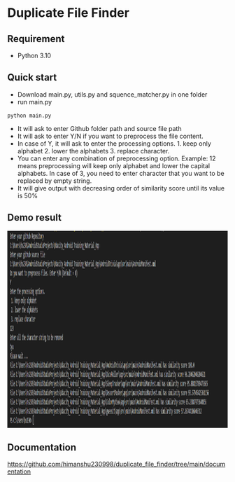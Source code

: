 # Duplicate File Finder

## Requirement
- Python 3.10    


## Quick start

- Download main.py, utils.py and squence_matcher.py in one folder
- run main.py
```
python main.py
```
- It will ask to enter Github folder path and source file path
- It will ask to enter Y/N if you want to preprocess the file content.
- In case of Y, it will ask to enter the processing options. 1. keep only alphabet 2. lower the alphabets 3. replace character.
- You can enter any combination of preprocessing option. Example: 12 means preprocessing will keep only alphabet and lower the capital alphabets. In case of 3, you need to enter character that you want to be replaced by empty string.
- It will give output with decreasing order of similarity score until its value is 50%


## Demo result

<img width="1400" height="450" src="output_image/sample_output_png.png"/>



## Documentation
https://github.com/himanshu230998/duplicate_file_finder/tree/main/documentation
